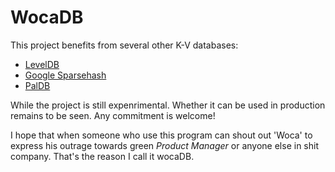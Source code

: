 # WocaDB

This project benefits from several other K-V databases:
  - [LevelDB](https://github.com/google/leveldb)
  - [Google Sparsehash](https://github.com/sparsehash/sparsehash)
  - [PalDB](https://github.com/linkedin/PalDB)

While the project is still expenrimental. Whether it can be used in production remains to be seen. Any commitment is welcome!

I hope that when someone who use this program can shout out 'Woca' to express his outrage towards green *Product Manager* or anyone else in shit company. That's the reason I call it wocaDB.



